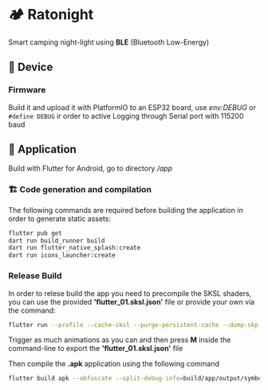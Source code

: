 # 🏕️ Ratonight
Smart camping night-light using **BLE** (Bluetooth Low-Energy)

## 🏮 Device
### Firmware
Build it and upload it with PlatformIO to an ESP32 board, use _env:DEBUG_ or ```#define DEBUG``` ir order to active Logging through Serial port with 115200 baud

## 📱 Application
Build with Flutter for Android, go to directory _/app_

### 🏗️ Code generation and compilation

The following commands are required before building the application in order to generate static assets:

```sh
flutter pub get
dart run build_runner build
dart run flutter_native_splash:create
dart run icons_launcher:create
```

### Release Build
In order to relese build the app you need to precompile the SKSL shaders, you can use the provided __'flutter_01.sksl.json'__ file or provide your own via the command:
```sh
flutter run --profile --cache-sksl --purge-persistent-cache --dump-skp-on-shader-compilation
```
Trigger as much animations as you can and then press __M__ inside the command-line to export the __'flutter_01.sksl.json'__ file

Then compile the __.apk__ application using the following command
```sh
flutter build apk --obfuscate --split-debug-info=build/app/output/symbols --no-track-widget-creation --release --bundle-sksl-path flutter_01.sksl.json --no-tree-shake-icons -v
```